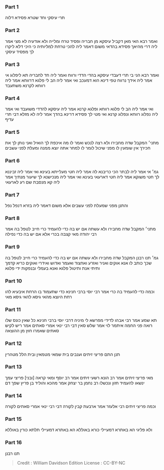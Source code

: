 
### Part 1
תרי עיסקי וחד שטרא פסידא דלוה

### Part 2
ואמר רבא האי מאן דקביל עיסקא מן חבריה ופסיד טרח ומלייה ולא אודעיה לא מצי אמר ליה דרי מהיאך פסידא בהדאי משום דאמר ליה להכי טרחת למליותיה כי היכי דלא ליקרו לך מפסיד עיסקי

### Part 3
ואמר רבא הני בי תרי דעבדי עיסקא בהדי הדדי ורווח ואמר ליה חד לחבריה תא ליפלוג אי אמר ליה אידך נרווח טפי דינא הוא דמעכב ואי אמר ליה הב לי פלגא דרווחא אמר ליה רווחא לקרנא משתעבד

### Part 4
ואי אמר ליה הב לי פלגא רווחא ופלגא קרנא אמר ליה עיסקא להדדי משועבד ואי אמר ליה נפלוג רווחא ונפלוג קרנא ואי מטי לך פסידא דרינא בהדך אמר ליה לא מזלא דבי תרי עדיף

### Part 5
מתני׳ המקבל שדה מחבירו ולא רצה לנכש ואמר לו מה איכפת לך הואיל ואני נותן לך את חכירך אין שומעין לו מפני שיכול לומר לו למחר אתה יוצא ממנה ומעלת לפני עשבים

### Part 6
גמ׳ אי אמר ליה לבתר הכי כריבנא לה אמר ליה חטי מעלייתא בעינא ואי אמר ליה זביננא לך חטי משוקא אמר ליה חטי דארעאי בעינא ואי אמר ליה מנכישנא לך שיעור מנתיך אמר ליה קא מנסבת שם רע לארעאי

### Part 7
והתנן מפני שמעלת לפני עשבים אלא משום דאמר ליה בזרא דנפל נפל

### Part 8
מתני׳ המקבל שדה מחבירו ולא עשתה אם יש בה כדי להעמיד כרי חייב לטפל בה אמר רבי יהודה מאי קצבה בכרי אלא אם יש בה כדי נפילה

### Part 9
גמ׳ תנו רבנן המקבל שדה מחבירו ולא עשתה אם יש בה כדי להעמיד כרי חייב לטפל בה שכך כותב לו אנא אוקים ואניר ואזרע ואחצוד ואעמר ואדוש ואידרי ואוקים כריא קדמך ותיתי אנת ותיטול פלגא ואנא בעמלי ובנפקות ידי פלגא

### Part 10
וכמה כדי להעמיד בה כרי אמר רבי יוסי ברבי חנינא כדי שתעמוד בו הרחת איבעיא להו רחת היוצא מהאי גיסא להאי גיסא מאי

### Part 11
תא שמע אמר רבי אבהו לדידי מפרשא לי מיניה דרבי יוסי ברבי חנינא כל שאין כונס שלו רואה פני החמה איתמר לוי אמר שלש סאין דבי רבי ינאי אמרי סאתים אמר ריש לקיש סאתים שאמרו חוץ מן ההוצאה

### Part 12
תנן התם פריצי זיתים וענבים בית שמאי מטמאין ובית הלל מטהרין

### Part 13
מאי פריצי זיתים אמר רב הונא רשעי זיתים אמר רב יוסף ומאי קראה [ובני] פריצי עמך ינשאו להעמיד חזון ונכשלו רב נחמן בר יצחק אמר מהכא והוליד בן פריץ שפך דם

### Part 14
וכמה פריצי זיתים רבי אלעזר אמר ארבעת קבין לקורה דבי רבי ינאי אמרי סאתים לקורה

### Part 15
ולא פליגי הא באתרא דמעיילי כורא באוללא הא באתרא דמעיילי תלתא כורין באוללא

### Part 16
תנו רבנן

>Credit : William Davidson Edition
>License : CC-BY-NC